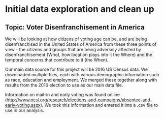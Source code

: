 # Initial data exploration and clean up

## Topic: Voter Disenfranchisement in America

We will be looking at how citizens of voting age can be, and are being disenfranchised in the United States of America from these three points of view - the citizens and groups that are being adversely affected by disenfranchisement (Who), how location plays into it the Where) and the temporal concerns that contribute to it (the When).

Our main data source for this project will be 2016 US Census data. We downloaded multiple files, each with various demographic information such as race, education and employment. We merged these together along with results from the 2016 election to use as our main data file. 

Information on mail-in and early voting was found online (http://www.ncsl.org/research/elections-and-campaigns/absentee-and-early-voting.aspx). We took this information and entered it into a .csv file to use in our analysis.

